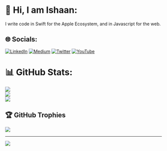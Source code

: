 # 💫 Hi, I am Ishaan:
I write code in Swift for the Apple Ecosystem, and in Javascript for the web.


## 🌐 Socials:
[![LinkedIn](https://img.shields.io/badge/LinkedIn-%230077B5.svg?logo=linkedin&logoColor=white)](https://linkedin.com/in/ishaanbedi13) [![Medium](https://img.shields.io/badge/Medium-12100E?logo=medium&logoColor=white)](https://medium.com/@ishaanbedi) [![Twitter](https://img.shields.io/badge/Twitter-%231DA1F2.svg?logo=Twitter&logoColor=white)](https://twitter.com/ishnbedi) [![YouTube](https://img.shields.io/badge/YouTube-%23FF0000.svg?logo=YouTube&logoColor=white)](https://youtube.com/c/ishaanbedi) 
# 📊 GitHub Stats:
![](https://github-readme-stats.vercel.app/api?username=ishaanbedi&theme=dracula&hide_border=false&include_all_commits=true&count_private=true)<br/>
![](https://github-readme-streak-stats.herokuapp.com/?user=ishaanbedi&theme=dracula&hide_border=false)<br/>
![](https://github-readme-stats.vercel.app/api/top-langs/?username=ishaanbedi&theme=dracula&hide_border=false&include_all_commits=true&count_private=true&layout=compact)

## 🏆 GitHub Trophies
![](https://github-profile-trophy.vercel.app/?username=ishaanbedi&theme=dracula&no-frame=false&no-bg=false&margin-w=4)

---
[![](https://visitcount.itsvg.in/api?id=ishaanbedi&icon=0&color=0)](https://visitcount.itsvg.in)

